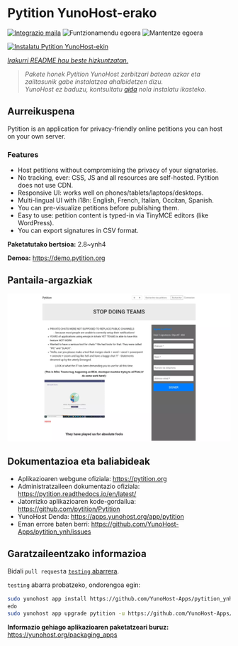 <!--
Ohart ongi: README hau automatikoki sortu da <https://github.com/YunoHost/apps/tree/master/tools/readme_generator>ri esker
EZ editatu eskuz.
-->

# Pytition YunoHost-erako

[![Integrazio maila](https://apps.yunohost.org/badge/integration/pytition)](https://ci-apps.yunohost.org/ci/apps/pytition/)
![Funtzionamendu egoera](https://apps.yunohost.org/badge/state/pytition)
![Mantentze egoera](https://apps.yunohost.org/badge/maintained/pytition)

[![Instalatu Pytition YunoHost-ekin](https://install-app.yunohost.org/install-with-yunohost.svg)](https://install-app.yunohost.org/?app=pytition)

*[Irakurri README hau beste hizkuntzatan.](./ALL_README.md)*

> *Pakete honek Pytition YunoHost zerbitzari batean azkar eta zailtasunik gabe instalatzea ahalbidetzen dizu.*  
> *YunoHost ez baduzu, kontsultatu [gida](https://yunohost.org/install) nola instalatu ikasteko.*

## Aurreikuspena

Pytition is an application for privacy-friendly online petitions you can host on your own server.

### Features

- Host petitions without compromising the privacy of your signatories.
- No tracking, ever: CSS, JS and all resources are self-hosted. Pytition does not use CDN.
- Responsive UI: works well on phones/tablets/laptops/desktops.
- Multi-lingual UI with i18n: English, French, Italian, Occitan, Spanish.
- You can pre-visualize petitions before publishing them.
- Easy to use: petition content is typed-in via TinyMCE editors (like WordPress).
- You can export signatures in CSV format.


**Paketatutako bertsioa:** 2.8~ynh4

**Demoa:** <https://demo.pytition.org>

## Pantaila-argazkiak

![Pytition(r)en pantaila-argazkia](./doc/screenshots/stop_doing_teams.webp)

## Dokumentazioa eta baliabideak

- Aplikazioaren webgune ofiziala: <https://pytition.org>
- Administratzaileen dokumentazio ofiziala: <https://pytition.readthedocs.io/en/latest/>
- Jatorrizko aplikazioaren kode-gordailua: <https://github.com/pytition/Pytition>
- YunoHost Denda: <https://apps.yunohost.org/app/pytition>
- Eman errore baten berri: <https://github.com/YunoHost-Apps/pytition_ynh/issues>

## Garatzaileentzako informazioa

Bidali `pull request`a [`testing` abarrera](https://github.com/YunoHost-Apps/pytition_ynh/tree/testing).

`testing` abarra probatzeko, ondorengoa egin:

```bash
sudo yunohost app install https://github.com/YunoHost-Apps/pytition_ynh/tree/testing --debug
edo
sudo yunohost app upgrade pytition -u https://github.com/YunoHost-Apps/pytition_ynh/tree/testing --debug
```

**Informazio gehiago aplikazioaren paketatzeari buruz:** <https://yunohost.org/packaging_apps>
